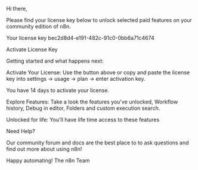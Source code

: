 Hi there,

Please find your license key below to unlock selected paid features on your community edition of n8n. 

Your license key
bec2d8d4-e191-482c-91c0-0bb6a71c4674

Activate License Key

Getting started and what happens next:

Activate Your License: Use the button above or copy and paste the license key into settings → usage → plan → enter activation key.

You have 14 days to activate your license.

Explore Features: Take a look the features you've unlocked, Workflow history, Debug in editor, Folders and custom execution search.

Unlocked for life: You'll have life time access to these features

Need Help?

Our community forum and docs are the best place to to ask questions and find out more about using n8n!

Happy automating!
The n8n Team
